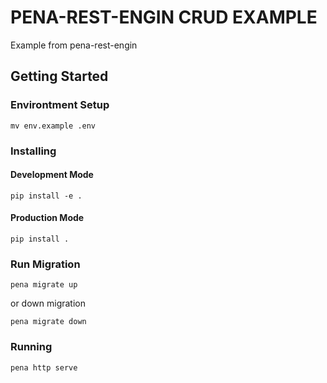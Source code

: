 # PENA-REST-ENGIN CRUD EXAMPLE
Example from pena-rest-engin

## Getting Started
### Environtment Setup
```
mv env.example .env
```

### Installing
#### Development Mode
```
pip install -e .
```

#### Production Mode
```
pip install .
```

### Run Migration
```
pena migrate up
```
or down migration

```
pena migrate down
```
### Running
```
pena http serve
```



